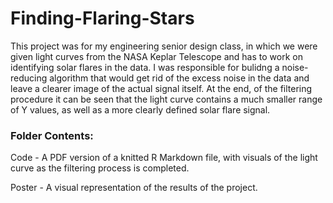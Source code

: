 # Finding-Flaring-Stars

This project was for my engineering senior design class, in which we were given light curves from the NASA Keplar Telescope and has to work on identifying solar flares in the data.  I was responsible for bulidng a noise-reducing algorithm that would get rid of the excess noise in the data and leave a clearer image of the actual signal itself.  At the end, of the filtering procedure it can be seen that the light curve contains a much smaller range of Y values, as well as a more clearly defined solar flare signal.

### Folder Contents:

Code - A PDF version of a knitted R Markdown file, with visuals of the light curve as the filtering process is completed.

Poster - A visual representation of the results of the project.

